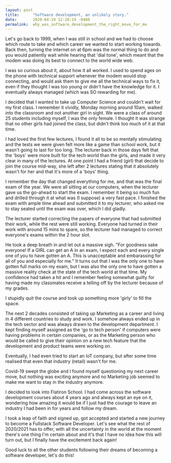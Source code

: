 ```yaml
---
layout: post
title:      "Software development, an unlikely story."
date:       2020-04-19 12:28:19 -0400
permalink:  why_was_software_development_the_right_move_for_me
---
```



Let's go back to 1999, when I was still in school and we had to choose which route to take and which career we wanted to start working towards. Back then, turning the internet on at 6pm was the normal thing to do and you would patiently wait while hearing that 'dial tone', which meant that the modem was doing its best to connect to the world wide web.  

I was so curious about it, about how it all worked. I used to spend ages on the phone with technical support whenever the modem would stop connecting, and would ask them to give me all the technical ways to fix it, even if they thought I was too young or didn't have the knowledge for it. I eventually always managed (which was SO rewarding for me). 

I decided that I wanted to take up Computer Science and couldn't wait for my first class. I remember it vividly, Monday morning around 10am, walked into the classroom and not another girl in sight. We were a class of around 25 students including myself, I was the only female. I thought it was strange that no other girls had joined the class, but didn't think too much of it at that time. 

I had loved the first few lectures, I found it all to be so mentally stimulating and the tests we were given felt more like a game than school work, but it wasn't going to last for too long. The lecturer back in those days felt that the 'boys' were more built for the tech world than the girls, and made it very clear in many of the lectures. At one point I had a friend (girl) that decide to join the course mid-way, she left after 2 lectures stating that it absolutely wasn't for her and that it's more of a 'boys' thing. 

I remember the day that changed everything for me, and that was the final exam of the year. We were all sitting at our computers, when the lecturer gave us the go-ahead to start the exam. I remember it being so much fun and drilled through it at what was (I suppose) a very fast pace. I finished the exam with ample time ahead and submitted it to my lecturer, who asked me to stay seated until the exam was over, which I did gladly. 

The lecturer started correcting the papers of everyone that had submitted their work, while the rest were still working. Everyone had turned in their work with around 15 mins to spare, so the lecturer had managed to correct everyone's exams within the 2 hour slot. 

He took a deep breath in and let out a massive sigh. "For goodness sake everyone! If a GIRL can get an A in an exam, I expect each and every single one of you to have gotten an A. This is unacceptable and embarassing for all of you and especially for me." It turns out that I was the only one to have gotten full marks on my exam, but I was also the only one to have gotten a massive reality check at the state of the tech world at that time. My confidence had taken a hit and I remember feeling somewhat guilty for having made my classmates receive a telling off by the lecturer because of my grades. 

I stupidly quit the course and took up something more 'girly' to fill the space. 

The next 2 decades consisted of taking up Marketing as a career and living in 4 different countries to study and work. I somehow always ended up in the tech sector and was always drawn to the development department. I kept finding myself assigned as the 'go to tech person' if computers were having problems in certain companies, or as the Marketing person who would be called to give their opinion on a new tech feature that the development and product teams were working on.

Eventually, I had even tried to start an IoT company, but after some time realised that even that industry (retail) wasn't for me.

Covid-19 swept the globe and I found myself questioning my next career move, but nothing was exciting anymore and no Marketing job seemed to make me want to stay in the industry anymore. 

I decided to look into Flatiron School. I had come across the software development courses about 4 years ago and always kept an eye on it, wondering how amazing it would be if I just had the courage to leave an industry I had been in for years and follow my dream. 

I took a leap of faith and signed up, got accepted and started a new journey to become a Fullstack Software Developer. Let's see what the rest of 2020/2021 has to offer, with all the uncertainty in the world at the moment there's one thing I'm certain about and it's that I have no idea how this will turn out, but I finally have the excitement back again! 

Good luck to all the other students following their dreams of becoming a software developer, let's do this! 
